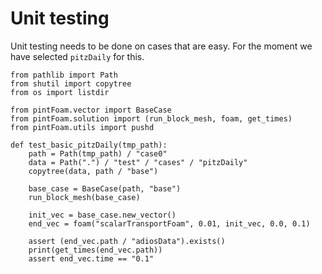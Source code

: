 # Unit testing
Unit testing needs to be done on cases that are easy. For the moment we have selected `pitzDaily` for this.

``` {.python file=test/test_foam_run.py}
from pathlib import Path
from shutil import copytree
from os import listdir

from pintFoam.vector import BaseCase
from pintFoam.solution import (run_block_mesh, foam, get_times)
from pintFoam.utils import pushd

def test_basic_pitzDaily(tmp_path):
    path = Path(tmp_path) / "case0"
    data = Path(".") / "test" / "cases" / "pitzDaily"
    copytree(data, path / "base")

    base_case = BaseCase(path, "base")
    run_block_mesh(base_case)

    init_vec = base_case.new_vector()
    end_vec = foam("scalarTransportFoam", 0.01, init_vec, 0.0, 0.1)

    assert (end_vec.path / "adiosData").exists()
    print(get_times(end_vec.path))
    assert end_vec.time == "0.1"
```

